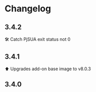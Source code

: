 # Changelog

## 3.4.2
🛠️ Catch PjSUA exit status not 0


## 3.4.1
⬆️ Upgrades add-on base image to v8.0.3


## 3.4.0


